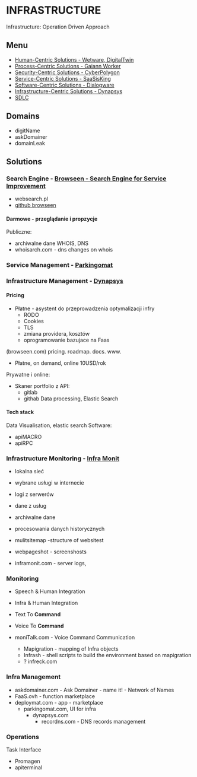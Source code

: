# INFRASTRUCTURE

Infrastructure: Operation Driven Approach

   
## Menu
+ [Human-Centric Solutions - Wetware, DigitalTwin](HUMAN.md)
+ [Process-Centric Solutions - Gaiann Worker](PROCESS.md)
+ [Security-Centric Solutions - CyberPolygon](SECURITY.md)
+ [Service-Centric Solutions - SaaSisKing](SERVICE.md)
+ [Software-Centric Solutions - Dialogware](SOFTWARE.md)
+ [Infrastructure-Centric Solutions - Dynapsys](INFRASTRUCTURE.md)
+ [SDLC](SDLC.md)



## Domains

+ digitName
+ askDomainer
+ domainLeak



## Solutions




### Search Engine - [Browseen - Search Engine for Service Improvement](http://www.browseen.com)
+ websearch.pl
+ [github browseen](https://github.com/browseen)



#### Darmowe - przeglądanie i propzycje
 
Publiczne:
+ archiwalne dane WHOIS, DNS
+ whoisarch.com - dns changes on whois


### Service Management - [Parkingomat](http://www.parkingomat.com)



### Infrastructure Management - [Dynapsys](http://www.dynapsys.com)


#### Pricing

- Płatne - asystent do przeprowadzenia optymalizacji infry
  - RODO
  - Cookies
  - TLS
  - zmiana providera, kosztów
  - oprogramowanie bazujace na Faas
  
(browseen.com)
pricing.
roadmap.
docs.
www.
- Płatne, on demand, online 10USD/rok

Prywatne i online:
+ Skaner portfolio z API:
  + gitlab
  + githab
Data processing, Elastic Search

#### Tech stack

Data Visualisation, elastic search
Software:
+ apiMACRO
+ apiRPC






### Infrastructure Monitoring - [Infra Monit](http://www.inframonit.com)

+ lokalna sieć
+ wybrane usługi w internecie
+ logi z serwerów
+ dane z usług
+ archiwalne dane
+ procesowania danych historycznych


+ mulitsitemap -structure of websitest
+ webpageshot - screenshosts
+ inframonit.com - server logs, 




### Monitoring

+ Speech & Human Integration
+ Infra & Human Integration
+ Text To **Command**
+ Voice To **Command**

+ moniTalk.com - Voice Command Communication 
  + Mapigration - mapping of Infra objects
  + Infrash - shell scripts to build the environment based on mapigration        
  + ? infreck.com





### Infra Management

+ askdomainer.com - Ask Domainer - name it! - Network of Names
+ FaaS.ovh - function marketplace
+ deploymat.com - app - marketplace
  + parkingomat.com, UI for infra
    + dynapsys.com
      + recordns.com - DNS records management





### Operations

Task Interface    
  + Promagen
  + apiterminal      


